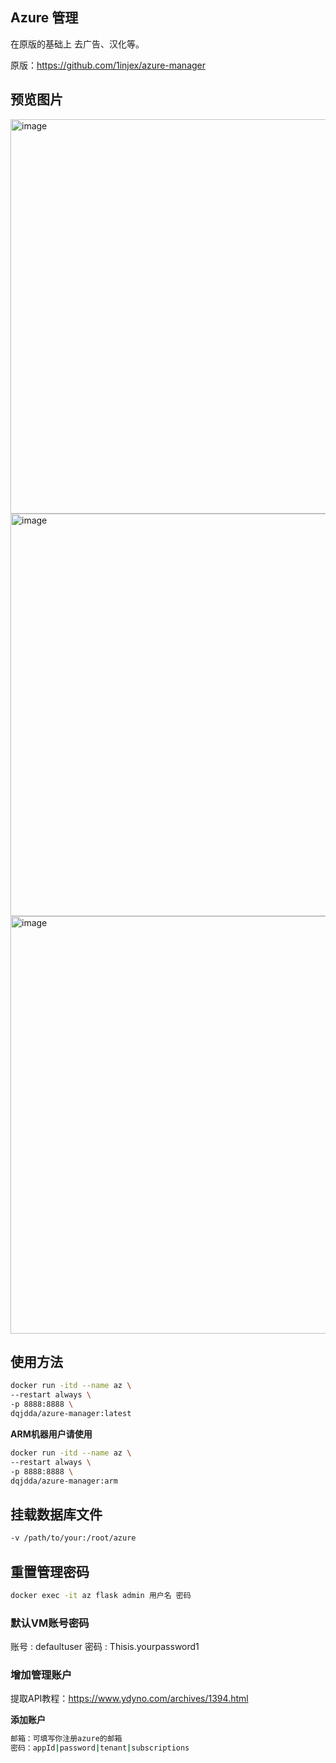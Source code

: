 ## Azure 管理

在原版的基础上 去广告、汉化等。

原版：https://github.com/1injex/azure-manager

## 预览图片
<img width="631" alt="image" src="https://github.com/user-attachments/assets/87ad8994-6caf-472d-8039-483c1c5d3f8b">
<img width="644" alt="image" src="https://github.com/user-attachments/assets/1e67af5d-e868-4907-b3f9-7c617a1f2a58">
<img width="668" alt="image" src="https://github.com/user-attachments/assets/3ce54dc8-9069-4f97-9454-80233a606f5f">

## 使用方法

```bash
docker run -itd --name az \
--restart always \
-p 8888:8888 \
dqjdda/azure-manager:latest
```

**ARM机器用户请使用** 

```bash
docker run -itd --name az \
--restart always \
-p 8888:8888 \
dqjdda/azure-manager:arm
```

## 挂载数据库文件

```bash
-v /path/to/your:/root/azure
```

## 重置管理密码

```bash
docker exec -it az flask admin 用户名 密码
```

### 默认VM账号密码

账号 : defaultuser
密码 : Thisis.yourpassword1

### 增加管理账户

提取API教程：https://www.ydyno.com/archives/1394.html

**添加账户**
```bash
邮箱：可填写你注册azure的邮箱
密码：appId|password|tenant|subscriptions
```
